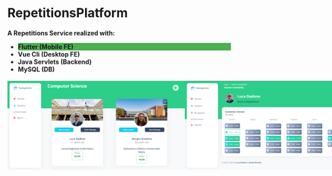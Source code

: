 # RepetitionsPlatform
<h4>A Repetitions Service realized with:
    <ul style:"overflow: hidden;">
        <li style="background-color: #4CAF50;">Flutter (Mobile FE)</li>
        <li>Vue Cli (Desktop FE)</li>
        <li>Java Servlets (Backend)</li>
        <li>MySQL (DB)</li>
    </ul> 
</h4>

<div style="display: flex;">
    <img src="VUE_Frontend_Desktop/src/assets/img/webapp_picture/t.png" width="400" alt="Test Image 1">
    <img src="VUE_Frontend_Desktop/src/assets/img/webapp_picture/d.png" width="400" alt="Test Image 2">
    <img src="VUE_Frontend_Desktop/src/assets/img/webapp_picture/c.png" width="400" alt="Test Image 3">
    <img src="VUE_Frontend_Desktop/src/assets/img/webapp_picture/r.png" width="400" alt="Test Image 4">
</div>

